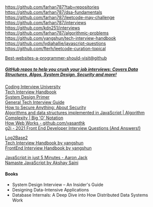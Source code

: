 https://github.com/farhan787?tab=repositories  
https://github.com/farhan787/dsa-fundamentals  
https://github.com/farhan787/leetcode-may-challenge  
https://github.com/farhan787/interviews  
https://github.com/kdn251/interviews  
https://github.com/farhan787/algorithmic-problems  
https://github.com/yangshun/tech-interview-handbook   
https://github.com/lydiahallie/javascript-questions  
https://github.com/fterh/leetcode-curation-topical  

[Best-websites-a-programmer-should-visit@github](https://github.com/sdmg15/Best-websites-a-programmer-should-visit#jobs)  

##### [GitHub repos to help you crush your job interviews: Covers Data Structures, Algos, System Design, Security and more!](https://twitter.com/catalinmpit/status/1336659813565157377)
[Coding Interview University](https://github.com/jwasham/coding-interview-university)  
[Tech Interview Handbook](https://techinterviewhandbook.org/)  
[System Design Primer](https://github.com/donnemartin/system-design-primer)  
[General Tech Interview Guide](https://github.com/Olshansk/interview)  
[How to Secure Anything: About Security](https://github.com/veeral-patel/how-to-secure-anything)  
[Algorithms and data structures implemented in JavaScript | Algorithm Complexity | Big 'O' Notation](https://github.com/trekhleb/javascript-algorithms)  
[How Web Works - github.com/vasanthk](https://github.com/vasanthk/how-web-works)  
[g2i - 2021 Front End Developer Interview Questions (And Answers!)](https://www.g2i.co/blog/2021-front-end-developer-interview-questions-and-answers)  

[Log2Base2](https://www.log2base2.com/interview)  
[Tech Interview Handbook by yangshun](https://github.com/yangshun/tech-interview-handbook)  
[FrontEnd Interview Handbook by yangshun](https://github.com/yangshun/front-end-interview-handbook)  

[JavaScript in just 5 Minutes - Aaron Jack](https://youtu.be/c-I5S_zTwAc)  
[Namaste JavaScript by Akshay Saini](https://www.youtube.com/channel/UC3N9i_KvKZYP4F84FPIzgPQ)  

#### Books
* System Design Interview – An Insider's Guide
* Designing Data-Intensive Applications
* Database Internals: A Deep Dive into How Distributed Data Systems Work
